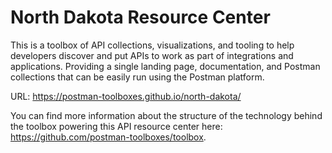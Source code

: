 # North Dakota Resource Center
This is a toolbox of API collections, visualizations, and tooling to help developers discover and put APIs to work as part of integrations and applications. Providing a single landing page, documentation, and Postman collections that can be easily run using the Postman platform.

URL: https://postman-toolboxes.github.io/north-dakota/

You can find more information about the structure of the technology behind the toolbox powering this API resource center here: https://github.com/postman-toolboxes/toolbox.
